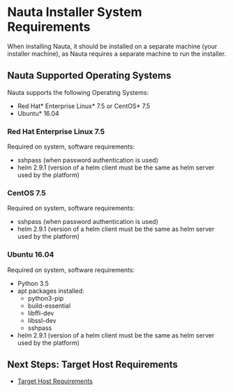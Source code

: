 # Nauta Installer System Requirements 

When installing Nauta, it should be installed on a separate machine (your installer machine), as Nauta requires a separate machine to run the installer.

## Nauta Supported Operating Systems
Nauta supports the following Operating Systems: 
  * Red Hat* Enterprise Linux* 7.5 or CentOS* 7.5
  * Ubuntu* 16.04
   
### Red Hat Enterprise Linux 7.5

Required on system, software requirements:
  * sshpass (when password authentication is used)
  * helm 2.9.1 (version of a helm client must be the same as helm server used by the platform)
   
### CentOS 7.5

Required on system, software requirements:
  * sshpass (when password authentication is used)
  * helm 2.9.1 (version of a helm client must be the same as helm server used by the platform)
  
### Ubuntu 16.04

Required on system, software requirements:
  * Python 3.5
  * apt packages installed:
    - python3-pip
    - build-essential
    - libffi-dev
    - libssl-dev
    - sshpass
  * helm 2.9.1 (version of a helm client must be the same as helm server used by the platform)

## Next Steps: Target Host Requirements

* [Target Host Requirements](../Target_Host_Requirements/THR.md)







